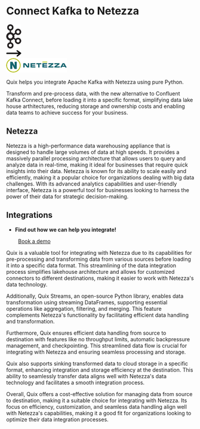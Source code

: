 # Connect Kafka to Netezza

<div class="connect-images cards blog-grid-card" markdown>
<div>
<img src="../images/kafka_logo.png" width="40px" />
</div>
<div>
<img src="../images/arrow.svg" width="40px" />
</div>
<div>
<img src="./images/netezza_1.jpg" />
</div>
</div>

Quix helps you integrate Apache Kafka with Netezza using pure Python.

Transform and pre-process data, with the new alternative to Confluent Kafka Connect, before loading it into a specific format, simplifying data lake house arthitectures, reducing storage and ownership costs and enabling data teams to achieve success for your business.

## Netezza

Netezza is a high-performance data warehousing appliance that is designed to handle large volumes of data at high speeds. It provides a massively parallel processing architecture that allows users to query and analyze data in real-time, making it ideal for businesses that require quick insights into their data. Netezza is known for its ability to scale easily and efficiently, making it a popular choice for organizations dealing with big data challenges. With its advanced analytics capabilities and user-friendly interface, Netezza is a powerful tool for businesses looking to harness the power of their data for strategic decision-making.

## Integrations

<div class="grid cards" markdown>

- __Find out how we can help you integrate!__

    <a class="md-button md-button--primary" href="https://share.hsforms.com/1iW0TmZzKQMChk0lxd_tGiw4yjw2?__hstc=175542013.2303933fbd746c0ac86d9ccbe9bc9100.1728383268831.1729603416735.1729620918855.31&__hssc=175542013.1.1729620918855&__hsfp=2132701734" target="_blank" style="margin:.5rem;">Book a demo</a>

</div>


Quix is a valuable tool for integrating with Netezza due to its capabilities for pre-processing and transforming data from various sources before loading it into a specific data format. This streamlining of the data integration process simplifies lakehouse architecture and allows for customized connectors to different destinations, making it easier to work with Netezza's data technology.

Additionally, Quix Streams, an open-source Python library, enables data transformation using streaming DataFrames, supporting essential operations like aggregation, filtering, and merging. This feature complements Netezza's functionality by facilitating efficient data handling and transformation.

Furthermore, Quix ensures efficient data handling from source to destination with features like no throughput limits, automatic backpressure management, and checkpointing. This streamlined data flow is crucial for integrating with Netezza and ensuring seamless processing and storage.

Quix also supports sinking transformed data to cloud storage in a specific format, enhancing integration and storage efficiency at the destination. This ability to seamlessly transfer data aligns well with Netezza's data technology and facilitates a smooth integration process.

Overall, Quix offers a cost-effective solution for managing data from source to destination, making it a suitable choice for integrating with Netezza. Its focus on efficiency, customization, and seamless data handling align well with Netezza's capabilities, making it a good fit for organizations looking to optimize their data integration processes.

